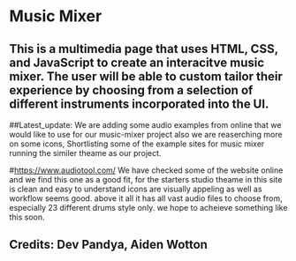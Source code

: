 # Music Mixer

## This is a multimedia page that uses HTML, CSS, and JavaScript to create an interacitve music mixer. The user will be able to custom tailor their experience by choosing from a selection of different instruments incorporated into the UI.


##Latest_update: We are adding some audio examples from online that we would like to use for our music-mixer project also we are reaserching more on some icons, Shortlisting some of the example sites for music mixer running the similer theame as our project.

#https://www.audiotool.com/  We have checked some of the website online and we find this one as a good fit, for the starters studio theame in this site is clean and easy to understand icons are visually appeling as well as workflow seems good. above it all it has all vast audio files to choose from, especially 23 different drums style only. we hope to acheieve something like this soon.


## Credits: Dev Pandya, Aiden Wotton
